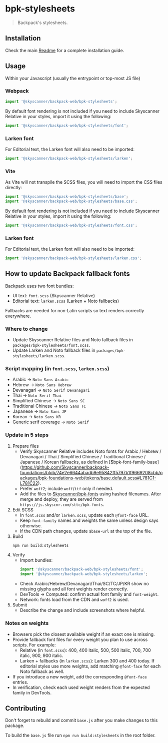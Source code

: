 # bpk-stylesheets

> Backpack's stylesheets.

## Installation

Check the main [Readme](https://github.com/skyscanner/backpack#usage) for a complete installation guide.

## Usage

Within your Javascript (usually the entrypoint or top-most JS file)

### Webpack
```js
import '@skyscanner/backpack-web/bpk-stylesheets';
```

By default font rendering is not included if you need to include Skyscanner Relative in your styles, import it using the following:

```js
import '@skyscanner/backpack-web/bpk-stylesheets/font';
```

### Larken font

For Editorial text, the Larken font will also need to be imported:

```js
import '@skyscanner/backpack-web/bpk-stylesheets/larken';
```

### Vite

As Vite will not transpile the SCSS files, you will need to import the CSS files directly:

```js
import '@skyscanner/backpack-web/bpk-stylesheets/base';
import '@skyscanner/backpack-web/bpk-stylesheets/base.css';
```

By default font rendering is not included if you need to include Skyscanner Relative in your styles, import it using the following:

```js
import '@skyscanner/backpack-web/bpk-stylesheets/font.css';
```

### Larken font

For Editorial text, the Larken font will also need to be imported:

```js
import '@skyscanner/backpack-web/bpk-stylesheets/larken.css';
```

## How to update Backpack fallback fonts

Backpack uses two font bundles:
- UI text: `font.scss` (Skyscanner Relative)
- Editorial text: `larken.scss` (Larken + Noto fallbacks)

Fallbacks are needed for non‑Latin scripts so text renders correctly everywhere.

### Where to change
- Update Skyscanner Relative files and Noto fallback files in `packages/bpk-stylesheets/font.scss`.
- Update Larken and Noto fallback files in `packages/bpk-stylesheets/larken.scss`.

### Script mapping (in `font.scss`, `larken.scss`)
- Arabic → `Noto Sans Arabic`
- Hebrew → `Noto Sans Hebrew`
- Devanagari → `Noto Serif Devanagari`
- Thai → `Noto Serif Thai`
- Simplified Chinese → `Noto Sans SC`
- Traditional Chinese → `Noto Sans TC`
- Japanese → `Noto Sans JP`
- Korean → `Noto Sans KR`
- Generic serif coverage → `Noto Serif`

### Update in 5 steps
1. Prepare files
   - Verify Skyscanner Relative includes Noto fonts for Arabic / Hebrew / Devanagari / Thai / Simplified Chinese / Traditional Chinese / Japanese / Korean fallbacks, as defined in [$bpk-font-family-base] (https://github.com/Skyscanner/backpack-foundations/blob/74e2e6644abadb9e95842ff5797b1f9669208cbb/packages/bpk-foundations-web/tokens/base.default.scss#L781C1-L781C22).
   - Prefer `woff2`; include `woff`/`ttf` only if needed.
   - Add the files to [Skyscanner/bpk-fonts](https://github.com/Skyscanner/bpk-fonts) using hashed filenames. After merge and deploy, they are served from `https://js.skyscnr.com/sttc/bpk-fonts`.
2. Edit SCSS
   - In `font.scss` and/or `larken.scss`, update each `@font-face` URL.
   - Keep `font-family` names and weights the same unless design says otherwise.
   - If the CDN path changes, update `$base-url` at the top of the file.
3. Build
   ```bash
   npm run build:stylesheets
   ```
4. Verify
   - Import bundles:
     ```js
     import '@skyscanner/backpack-web/bpk-stylesheets/font';
     import '@skyscanner/backpack-web/bpk-stylesheets/larken';
     ```
   - Check Arabic/Hebrew/Devanagari/Thai/SC/TC/JP/KR show no missing glyphs and all font weights render correctly.
   - DevTools → Computed: confirm actual font family and `font-weight`.
   - Network: fonts load from the CDN and `woff2` is used.
5. Submit
   - Describe the change and include screenshots where helpful.

### Notes on weights
- Browsers pick the closest available weight if an exact one is missing.
- Provide fallback font files for every weight you plan to use across scripts. For example:
  - Relative (in `font.scss`): 400, 400 italic, 500, 500 italic, 700, 700 italic, 900, 900 italic.
  - Larken + fallbacks (in `larken.scss`): Larken 300 and 400 today. If editorial styles use more weights, add matching `@font-face` for each Noto fallback as well.
- If you introduce a new weight, add the corresponding `@font-face` entries.
- In verification, check each used weight renders from the expected family in DevTools.

## Contributing

Don't forget to rebuild and commit `base.js` after you make changes to this package.

To build the `base.js` file run `npm run build:stylesheets` in the root folder.
